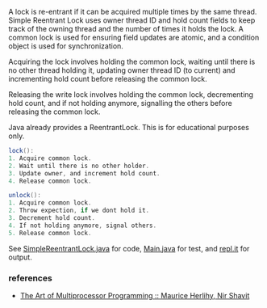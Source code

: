 A lock is re-entrant if it can be acquired multiple
times by the same thread. Simple Reentrant Lock
uses owner thread ID and hold count fields to keep
track of the owning thread and the number of times
it holds the lock. A common lock is used for
ensuring field updates are atomic, and a condition
object is used for synchronization.

Acquiring the lock involves holding the common
lock, waiting until there is no other thread
holding it, updating owner thread ID (to current)
and incrementing hold count before releasing the
common lock.

Releasing the write lock involves holding the
common lock, decrementing hold count, and if
not holding anymore, signalling the others before
releasing the common lock.

Java already provides a ReentrantLock. This is
for educational purposes only.

```java
lock():
1. Acquire common lock.
2. Wait until there is no other holder.
3. Update owner, and increment hold count.
4. Release common lock.
```

```java
unlock():
1. Acquire common lock.
2. Throw expection, if we dont hold it.
3. Decrement hold count.
4. If not holding anymore, signal others.
5. Release common lock.
```

See [SimpleReentrantLock.java] for code, [Main.java] for test, and [repl.it] for output.

[SimpleReentrantLock.java]: https://repl.it/@wolfram77/simple-reentrant-lock#SimpleReentrantLock.java
[Main.java]: https://repl.it/@wolfram77/simple-reentrant-lock#Main.java
[repl.it]: https://simple-reentrant-lock.wolfram77.repl.run


### references

- [The Art of Multiprocessor Programming :: Maurice Herlihy, Nir Shavit](https://dl.acm.org/doi/book/10.5555/2385452)
